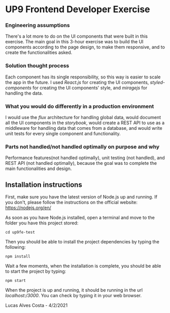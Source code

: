 # UP9 Frontend Developer Exercise

### Engineering assumptions

There's a lot more to do on the UI components that were built in this exercise. The main goal in this 3-hour exercise was to build the UI components according to the page design, to make them responsive, and to create the functionalities asked.

### Solution thought process

Each component has its single responsibility, so this way is easier to scale the app in the future. I used  *React.js* for creating the UI components, *styled-components* for creating the UI components' style, and *miragejs* for handling the data.

### What you would do differently in a production environment

I would use the *flux* architecture for handling global data, would document all the UI components in the *storybook*, would create a REST API to use as a middleware for handling data that comes from a database, and would write unit tests for every single component and functionality.

### Parts not handled/not handled optimally on purpose and why

Performance features(not handled optimally), unit testing (not handled), and REST API (not handled optimally), because the goal was to complete the main functionalities and design.

## Installation instructions

First, make sure you have the latest version of Node.js up and running. 
If you don't, please follow the instructions on the official website: https://nodejs.org/en/

As soon as you have Node.js installed, open a terminal and move to the folder you have this project stored:

```
cd up9fe-test
```
Then you should be able to install the project dependencies by typing the following:

```
npm install
```

Wait a few moments, when the installation is complete, you should be able to start the project by typing:
```
npm start
```

When the project is up and running, it should be running in the url *localhost:/3000*. You can check by typing it in your web browser.

Lucas Alves Costa - 4/2/2021